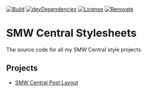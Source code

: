 [![Build](https://travis-ci.com/ExE-Boss/smwc-style.svg?branch=master)](https://travis-ci.com/ExE-Boss/smwc-style)
[![devDependencies](https://img.shields.io/david/dev/ExE-Boss/smwc-style.svg)](https://david-dm.org/ExE-Boss/smwc-style?type=dev)
[![License](https://img.shields.io/github/license/ExE-Boss/smwc-style.svg)](https://github.com/ExE-Boss/smwc-style/blob/master/LICENSE)
[![Renovate](https://img.shields.io/badge/renovate-enabled-brightgreen.svg)](https://renovatebot.com/)

SMW Central Stylesheets
=======================

The source code for all my SMW Central style projects.

Projects
--------

- [SMW Central Post Layout](./src/post-layout)

